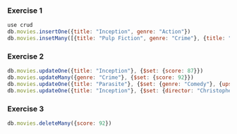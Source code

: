 ### Exercise 1
```javascript
use crud
db.movies.insertOne({title: "Inception", genre: "Action"})
db.movies.insetMany([{title: "Pulp Fiction", genre: "Crime"}, {title: "The Godfather, genre: "Crime"}])
```

### Exercise 2
```javascript
db.movies.updateOne({title: "Inception"}, {$set: {score: 87}})
db.movies.updateMany({genre: "Crime"}, {$set: {score: 92}})
db.movies.updateOne({title: "Parasite"}, {$set: {genre: "Comedy"}, {upsert: true}})
db.movies.updateOne({title: "Inception"}, {$set: {director: "Christopher Nolan}}, {upsert: true})
```

### Exercise 3
```javascript
db.movies.deleteMany({score: 92})
```
